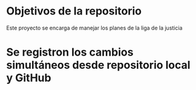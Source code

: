 # Objetivos de la repositorio

Este proyecto se encarga de manejar los planes de la liga de la justicia


# Se registron los cambios simultáneos desde repositorio local y GitHub
